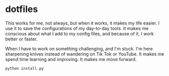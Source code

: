 # dotfiles

This works for me, not always, but when it works, it makes my life easier. I use it to save the configurations of my day-to-day tools. It makes me conscious about what I add to my config files, and because of it, I work better or faster.

When I have to work on something challenging, and I'm stuck. I'm here sharpening knives instead of wandering on Tik Tok or YouTube. It makes me spend time learning and improving. It makes me move forward.

``` terminal
python install.py
```
